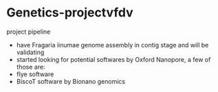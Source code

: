 # Genetics-projectvfdv
project pipeline
- have Fragaria iinumae genome assembly in contig stage and will be validating
- started looking for potential softwares by Oxford Nanopore, a few of those are: 
-   flye software 
-   BiscoT software by Bionano genomics
